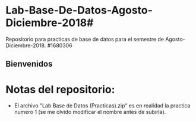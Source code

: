# Lab-Base-De-Datos-Agosto-Diciembre-2018#
Repositorio para practicas de base de datos para el semestre de Agosto-Diciembre-2018.
#1680306
<h2>Bienvenidos<h2>

# Notas del repositorio: 
* El archivo  	"Lab Base de Datos (Practicas).zip" es en realidad la practica numero 1 (se me olvido modificar el nombre antes de subirla).

